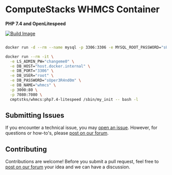 # ComputeStacks WHMCS Container

**PHP 7.4 and OpenLitespeed**

[![Build Image](https://github.com/ComputeStacks/cs-docker-whmcs/actions/workflows/build-image.yml/badge.svg)](https://github.com/ComputeStacks/cs-docker-whmcs/actions/workflows/build-image.yml)

```bash

docker run -d --rm --name mysql -p 3306:3306 -e MYSQL_ROOT_PASSWORD="sUper3R4nd0m" mariadb:10.3

docker run --rm -it \
  -e LS_ADMIN_PW="changeme0" \
  -e DB_HOST="host.docker.internal" \
  -e DB_PORT="3306" \
  -e DB_USER="root" \
  -e DB_PASSWORD="sUper3R4nd0m" \
  -e DB_NAME="whmcs" \
  -p 3000:80 \
  -p 7080:7080 \
  cmptstks/whmcs:php7.4-litespeed /sbin/my_init -- bash -l
```
  
## Submitting Issues

If you encounter a technical issue, you may [open an issue](https://github.com/ComputeStacks/cs-docker-whmcs/issues). However, for questions or how-to's, please [post on our forum](https://forum.computestacks.com).


## Contributing

Contributions are welcome! Before you submit a pull request, feel free to [post on our forum](https://forum.computestacks.com) your idea and we can have a discussion.

